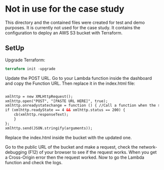 # Not in use for the case study
This directory and the contained files were created for test and demo purposes.
It is currently not used for the case study.
It contains the configuration to deploy an AWS S3 bucket with Terraform.

## SetUp
Upgrade Terraform:
```terraform
terraform init -upgrade
```

Update the POST URL.
Go to your Lambda function inside the dashboard and copy the Function URL. Then replace it in the index.html file:
```html

xmlhttp = new XMLHttpRequest();
xmlhttp.open("POST", "[PASTE URL HERE]", true);
xmlhttp.onreadystatechange = function () { //Call a function when the state changes.
if (xmlhttp.readyState == 4 && xmlhttp.status == 200) {
    cb(xmlhttp.responseText);
    }
};
xmlhttp.send(JSON.stringify(arguments));
```
Replace the index.html inside the bucket with the updated one.

Go to the public URL of the bucket and make a request, check the network-debugging (F12) of your browser to see if the request works. When you get a Cross-Origin error then the request worked. Now to go the Lambda function and check the logs.
